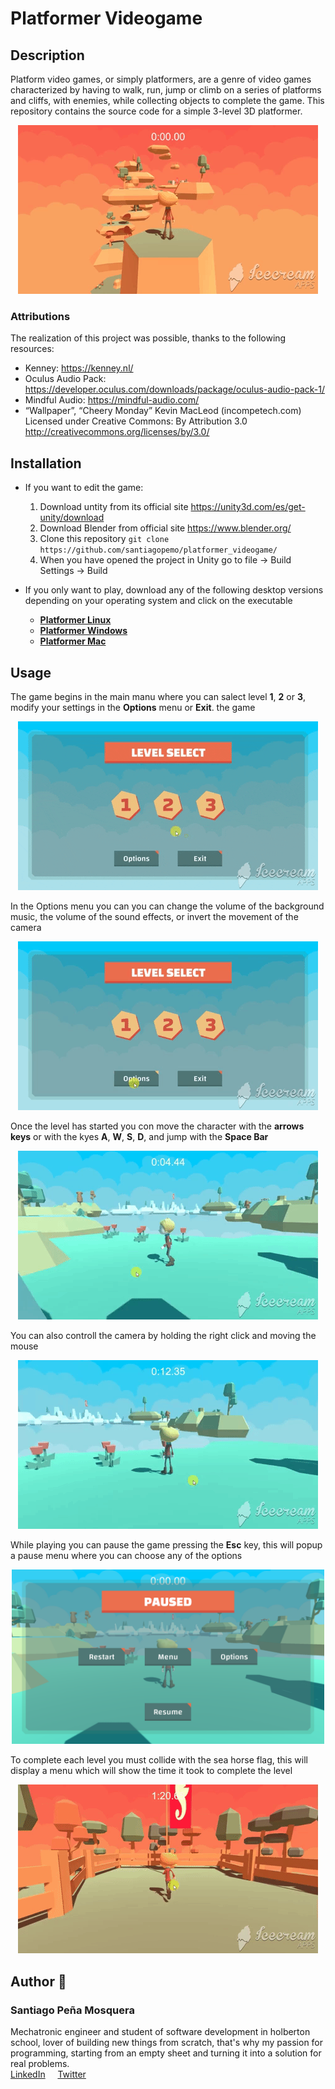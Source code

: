 # Platformer Videogame
## Description

Platform video games, or simply platformers, are a genre of video games characterized by having to walk, run, jump or climb on a series of platforms and cliffs, with enemies, while collecting objects to complete the game. This repository contains the source code for a simple 3-level 3D platformer.
<p align="center"><img src="readme_images/platformer_level2.gif"></p>

### Attributions
The realization of this project was possible, thanks to the following resources: 
* Kenney: https://kenney.nl/ 
* Oculus Audio Pack: https://developer.oculus.com/downloads/package/oculus-audio-pack-1/
* Mindful Audio: https://mindful-audio.com/
* “Wallpaper”, “Cheery Monday” Kevin MacLeod (incompetech.com)  
  Licensed under Creative Commons: By Attribution 3.0  
  http://creativecommons.org/licenses/by/3.0/

## Installation
* If you want to edit the game:  
  1. Download untity from its official site https://unity3d.com/es/get-unity/download
  2. Download Blender from official site https://www.blender.org/
  3. Clone this repository `git clone https://github.com/santiagopemo/platformer_videogame/`
  4. When you have opened the project in Unity go to file -> Build Settings -> Build

* If you only want to play, download any of the following desktop versions depending on your operating system and click on the executable
  * **[Platformer Linux](https://drive.google.com/file/d/1AFmC0SUztxUnFXIXbTtAMPave7cSwd67/view?usp=sharing)** 
  * **[Platformer Windows](https://drive.google.com/file/d/16qK7EBQsbgkPI6Oj15_8A6D3nZWk19Em/view?usp=sharing)**
  * **[Platformer Mac](https://drive.google.com/file/d/1x8ge4lPgs6VJ43tAdMkSnUDW-W075YFO/view?usp=sharing)**

## Usage
The game begins in the main manu where you can salect level **1**, **2** or **3**, modify your settings in the **Options** menu or **Exit**. the game  
<p align="center"><img src="readme_images/main_menu.gif"></p>

In the Options menu you can you can change the volume of the background music, the volume of the sound effects, or invert the movement of the camera  
<p align="center"><img src="readme_images/options_menu.gif"></p>

Once the level has started you con move the character with the **arrows keys** or with the kyes **A**, **W**, **S**, **D**, and jump with the **Space Bar**   
<p align="center"><img src="readme_images/movement.gif"></p>

You can also controll the camera by holding the right click and moving the mouse  
<p align="center"><img src="readme_images/cam_movement.gif"></p>

While playing you can pause the game pressing the **Esc** key, this will popup a pause menu where you can choose any of the options
<p align="center"><img width="500px" src="readme_images/pause_menu.PNG"></p>

To complete each level you must collide with the sea horse flag, this will display a menu which will show the time it took to complete the level
<p align="center"><img src="readme_images/win.gif"></p>

## Author :pencil:
### Santiago Peña Mosquera  
Mechatronic engineer and student of software development in holberton school, lover of building new things from scratch, that's why my passion for programming, starting from an empty sheet and turning it into a solution for real problems.  
<a href="https://www.linkedin.com/in/santiago-pe%C3%B1a-mosquera-abaa20196/" target="_blank">LinkedIn</a>&nbsp;&nbsp;&nbsp;&nbsp;
<a href="https://twitter.com/santiagopemo" target="_blank">Twitter</a>
